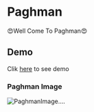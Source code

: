 # Paghman

😍Well Come To Paghman😍

## Demo 
Clik [here](https://mahirahmadebrahimi.github.io/Paghman/) to see demo

### Paghman Image

![PaghmanImage....](https://encrypted-tbn0.gstatic.com/images?q=tbn:ANd9GcQvdgfsJrXuwCXZDiLQKk50jhaqpJ6cJpPFyA&s)